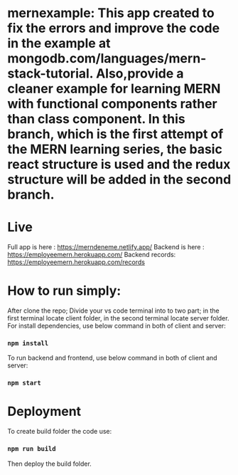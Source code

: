 ﻿# mernexample: This app created to fix the errors and improve the code in the example at mongodb.com/languages/mern-stack-tutorial. Also,provide a cleaner example for learning MERN with functional components rather than class component. In this branch, which is the first attempt of the MERN learning series, the basic react structure is used and the redux structure will be added in the second branch.
 
 
 # Live 
 Full app is here : https://merndeneme.netlify.app/
 Backend is here : https://employeemern.herokuapp.com/ 
 Backend records: https://employeemern.herokuapp.com/records
 
 # How to run simply:
 After clone the repo;
 Divide your vs code terminal into to two part; in the first terminal locate client folder, in the second terminal locate server folder.
 For install dependencies, use below command in both of client and server:
 ### `npm install` 
 
 To run backend and frontend, use below command in both of client and server:
 ### `npm start`
 
 # Deployment
 To create build folder the code use:
 ### `npm run build`
 Then deploy the build folder.



